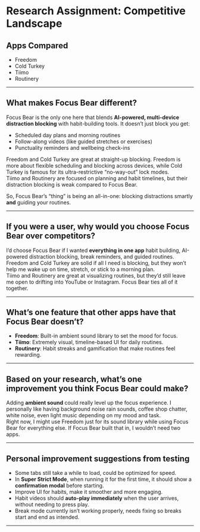 # Research Assignment: Competitive Landscape

## Apps Compared

- Freedom
- Cold Turkey
- Tiimo
- Routinery

---

## What makes Focus Bear different?

Focus Bear is the only one here that blends **AI-powered, multi-device distraction blocking** with habit-building tools. It doesn’t just block you get:

- Scheduled day plans and morning routines
- Follow-along videos (like guided stretches or exercises)
- Punctuality reminders and wellbeing check-ins

Freedom and Cold Turkey are great at straight-up blocking. Freedom is more about flexible scheduling and blocking across devices, while Cold Turkey is famous for its ultra-restrictive “no-way-out” lock modes.  
Tiimo and Routinery are focused on planning and habit timelines, but their distraction blocking is weak compared to Focus Bear.

So, Focus Bear’s “thing” is being an all-in-one: blocking distractions smartly **and** guiding your routines.

---

## If you were a user, why would you choose Focus Bear over competitors?

I’d choose Focus Bear if I wanted **everything in one app** habit building, AI-powered distraction blocking, break reminders, and guided routines.  
Freedom and Cold Turkey are solid if all I need is blocking, but they won’t help me wake up on time, stretch, or stick to a morning plan.  
Tiimo and Routinery are great at visualizing routines, but they’d still leave me open to drifting into YouTube or Instagram. Focus Bear ties all of it together.

---

## What’s one feature that other apps have that Focus Bear doesn’t?

- **Freedom**: Built-in ambient sound library to set the mood for focus.
- **Tiimo**: Extremely visual, timeline-based UI for daily routines.
- **Routinery**: Habit streaks and gamification that make routines feel rewarding.

---

## Based on your research, what’s one improvement you think Focus Bear could make?

Adding **ambient sound** could really level up the focus experience. I personally like having background noise rain sounds, coffee shop chatter, white noise, even light music depending on my mood and task.  
Right now, I might use Freedom just for its sound library while using Focus Bear for everything else. If Focus Bear built that in, I wouldn’t need two apps.

---

## Personal improvement suggestions from testing

- Some tabs still take a while to load, could be optimized for speed.
- In **Super Strict Mode**, when running it for the first time, it should show a **confirmation modal** before starting.
- Improve UI for habits, make it smoother and more engaging.
- Habit videos should **auto-play immediately** when the user arrives, without needing to press play.
- Break mode currently isn’t working properly, needs fixing so breaks start and end as intended.

---
